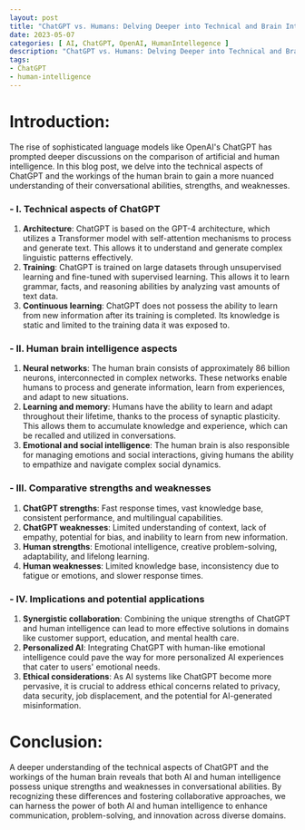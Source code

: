 ```yaml
---
layout: post
title: "ChatGPT vs. Humans: Delving Deeper into Technical and Brain Intelligence Aspects"
date: 2023-05-07
categories: [ AI, ChatGPT, OpenAI, HumanIntellegence ]
description: "ChatGPT vs. Humans: Delving Deeper into Technical and Brain Intelligence Aspects"
tags:
- ChatGPT
- human-intelligence
---
```


# Introduction:
The rise of sophisticated language models like OpenAI's ChatGPT has prompted deeper discussions on the comparison of artificial and human intelligence. In this blog post, we delve into the technical aspects of ChatGPT and the workings of the human brain to gain a more nuanced understanding of their conversational abilities, strengths, and weaknesses.

### - I. Technical aspects of ChatGPT
1. **Architecture**: ChatGPT is based on the GPT-4 architecture, which utilizes a Transformer model with self-attention mechanisms to process and generate text. This allows it to understand and generate complex linguistic patterns effectively.
2. **Training**: ChatGPT is trained on large datasets through unsupervised learning and fine-tuned  with supervised learning. This allows it to learn grammar, facts, and reasoning abilities by analyzing vast amounts of text data.
4. **Continuous learning**: ChatGPT does not possess the ability to learn from new information after its training is completed. Its knowledge is static and limited to the training data it was exposed to.

### - II. Human brain intelligence aspects
1. **Neural networks**: The human brain consists of approximately 86 billion neurons, interconnected in complex networks. These networks enable humans to process and generate information, learn from experiences, and adapt to new situations.
2. **Learning and memory**: Humans have the ability to learn and adapt throughout their lifetime, thanks to the process of synaptic plasticity. This allows them to accumulate knowledge and experience, which can be recalled and utilized in conversations.
3. **Emotional and social intelligence**: The human brain is also responsible for managing emotions and social interactions, giving humans the ability to empathize and navigate complex social dynamics.

### - III. Comparative strengths and weaknesses
1. **ChatGPT strengths**: Fast response times, vast knowledge base, consistent performance, and multilingual capabilities.
2. **ChatGPT weaknesses**: Limited understanding of context, lack of empathy, potential for bias, and inability to learn from new information.
3. **Human strengths**: Emotional intelligence, creative problem-solving, adaptability, and lifelong learning.
4. **Human weaknesses**: Limited knowledge base, inconsistency due to fatigue or emotions, and slower response times.

### - IV. Implications and potential applications
1. **Synergistic collaboration**: Combining the unique strengths of ChatGPT and human intelligence can lead to more effective solutions in domains like customer support, education, and mental health care.
2. **Personalized AI**: Integrating ChatGPT with human-like emotional intelligence could pave the way for more personalized AI experiences that cater to users' emotional needs.
3. **Ethical considerations**: As AI systems like ChatGPT become more pervasive, it is crucial to address ethical concerns related to privacy, data security, job displacement, and the potential for AI-generated misinformation.

# Conclusion:
A deeper understanding of the technical aspects of ChatGPT and the workings of the human brain reveals that both AI and human intelligence possess unique strengths and weaknesses in conversational abilities. By recognizing these differences and fostering collaborative approaches, we can harness the power of both AI and human intelligence to enhance communication, problem-solving, and innovation across diverse domains.